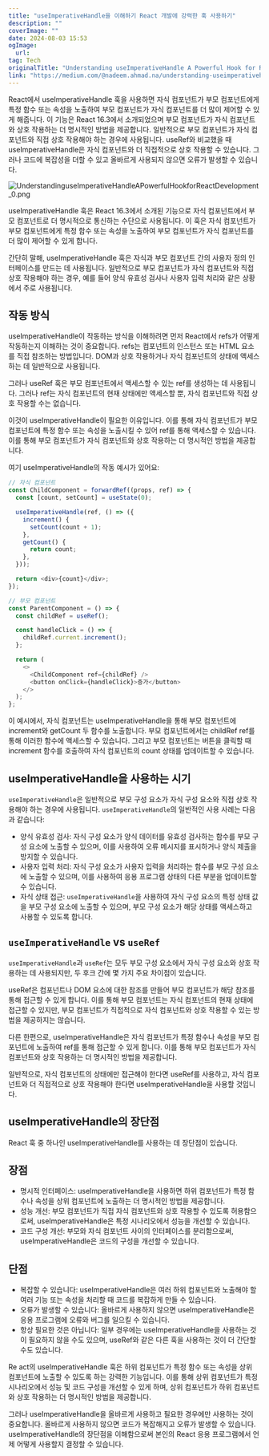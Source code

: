 ```yaml
---
title: "useImperativeHandle을 이해하기 React 개발에 강력한 훅 사용하기"
description: ""
coverImage: ""
date: 2024-08-03 15:53
ogImage: 
  url: 
tag: Tech
originalTitle: "Understanding useImperativeHandle A Powerful Hook for React Development"
link: "https://medium.com/@nadeem.ahmad.na/understanding-useimperativehandle-a-powerful-hook-for-react-development-46063e44e52a"
---
```




React에서 useImperativeHandle 훅을 사용하면 자식 컴포넌트가 부모 컴포넌트에게 특정 함수 또는 속성을 노출하여 부모 컴포넌트가 자식 컴포넌트를 더 많이 제어할 수 있게 해줍니다. 이 기능은 React 16.3에서 소개되었으며 부모 컴포넌트가 자식 컴포넌트와 상호 작용하는 더 명시적인 방법을 제공합니다. 일반적으로 부모 컴포넌트가 자식 컴포넌트와 직접 상호 작용해야 하는 경우에 사용됩니다. useRef와 비교했을 때 useImperativeHandle은 자식 컴포넌트와 더 직접적으로 상호 작용할 수 있습니다. 그러나 코드에 복잡성을 더할 수 있고 올바르게 사용되지 않으면 오류가 발생할 수 있습니다.

![UnderstandinguseImperativeHandleAPowerfulHookforReactDevelopment_0.png](/assets/img/UnderstandinguseImperativeHandleAPowerfulHookforReactDevelopment_0.png)

useImperativeHandle 훅은 React 16.3에서 소개된 기능으로 자식 컴포넌트에서 부모 컴포넌트로 더 명시적으로 통신하는 수단으로 사용됩니다. 이 훅은 자식 컴포넌트가 부모 컴포넌트에게 특정 함수 또는 속성을 노출하여 부모 컴포넌트가 자식 컴포넌트를 더 많이 제어할 수 있게 합니다.

간단히 말해, useImperativeHandle 훅은 자식과 부모 컴포넌트 간의 사용자 정의 인터페이스를 만드는 데 사용됩니다. 일반적으로 부모 컴포넌트가 자식 컴포넌트와 직접 상호 작용해야 하는 경우, 예를 들어 양식 유효성 검사나 사용자 입력 처리와 같은 상황에서 주로 사용됩니다.

<div class="content-ad"></div>

## 작동 방식

useImperativeHandle이 작동하는 방식을 이해하려면 먼저 React에서 refs가 어떻게 작동하는지 이해하는 것이 중요합니다. refs는 컴포넌트의 인스턴스 또는 HTML 요소를 직접 참조하는 방법입니다. DOM과 상호 작용하거나 자식 컴포넌트의 상태에 액세스하는 데 일반적으로 사용됩니다.

그러나 useRef 훅은 부모 컴포넌트에서 액세스할 수 있는 ref를 생성하는 데 사용됩니다. 그러나 ref는 자식 컴포넌트의 현재 상태에만 액세스할 뿐, 자식 컴포넌트와 직접 상호 작용할 수는 없습니다.

이것이 useImperativeHandle이 필요한 이유입니다. 이를 통해 자식 컴포넌트가 부모 컴포넌트에 특정 함수 또는 속성을 노출시킬 수 있어 ref를 통해 액세스할 수 있습니다. 이를 통해 부모 컴포넌트가 자식 컴포넌트와 상호 작용하는 더 명시적인 방법을 제공합니다.

<div class="content-ad"></div>

여기 useImperativeHandle의 작동 예시가 있어요:

```js
// 자식 컴포넌트
const ChildComponent = forwardRef((props, ref) => {
  const [count, setCount] = useState(0);

  useImperativeHandle(ref, () => ({
    increment() {
      setCount(count + 1);
    },
    getCount() {
      return count;
    },
  }));

  return <div>{count}</div>;
});

// 부모 컴포넌트
const ParentComponent = () => {
  const childRef = useRef();

  const handleClick = () => {
    childRef.current.increment();
  };

  return (
    <>
      <ChildComponent ref={childRef} />
      <button onClick={handleClick}>증가</button>
    </>
  );
};
```

이 예시에서, 자식 컴포넌트는 useImperativeHandle을 통해 부모 컴포넌트에 increment와 getCount 두 함수를 노출합니다. 부모 컴포넌트에서는 childRef ref를 통해 이러한 함수에 액세스할 수 있습니다. 그리고 부모 컴포넌트는 버튼을 클릭할 때 increment 함수를 호출하여 자식 컴포넌트의 count 상태를 업데이트할 수 있습니다.

## useImperativeHandle을 사용하는 시기

<div class="content-ad"></div>

`useImperativeHandle`은 일반적으로 부모 구성 요소가 자식 구성 요소와 직접 상호 작용해야 하는 경우에 사용됩니다. `useImperativeHandle`의 일반적인 사용 사례는 다음과 같습니다:

- 양식 유효성 검사: 자식 구성 요소가 양식 데이터를 유효성 검사하는 함수를 부모 구성 요소에 노출할 수 있으며, 이를 사용하여 오류 메시지를 표시하거나 양식 제출을 방지할 수 있습니다.
- 사용자 입력 처리: 자식 구성 요소가 사용자 입력을 처리하는 함수를 부모 구성 요소에 노출할 수 있으며, 이를 사용하여 응용 프로그램 상태의 다른 부분을 업데이트할 수 있습니다.
- 자식 상태 접근: `useImperativeHandle`을 사용하여 자식 구성 요소의 특정 상태 값을 부모 구성 요소에 노출할 수 있으며, 부모 구성 요소가 해당 상태를 액세스하고 사용할 수 있도록 합니다.

## `useImperativeHandle` vs `useRef`

`useImperativeHandle`과 `useRef`는 모두 부모 구성 요소에서 자식 구성 요소와 상호 작용하는 데 사용되지만, 두 후크 간에 몇 가지 주요 차이점이 있습니다.

<div class="content-ad"></div>

useRef은 컴포넌트나 DOM 요소에 대한 참조를 만들어 부모 컴포넌트가 해당 참조를 통해 접근할 수 있게 합니다. 이를 통해 부모 컴포넌트는 자식 컴포넌트의 현재 상태에 접근할 수 있지만, 부모 컴포넌트가 직접적으로 자식 컴포넌트와 상호 작용할 수 있는 방법을 제공하지는 않습니다.

다른 한편으로, useImperativeHandle은 자식 컴포넌트가 특정 함수나 속성을 부모 컴포넌트에 노출하여 ref를 통해 접근할 수 있게 합니다. 이를 통해 부모 컴포넌트가 자식 컴포넌트와 상호 작용하는 더 명시적인 방법을 제공합니다.

일반적으로, 자식 컴포넌트의 상태에만 접근해야 한다면 useRef를 사용하고, 자식 컴포넌트와 더 직접적으로 상호 작용해야 한다면 useImperativeHandle을 사용할 것입니다.

## useImperativeHandle의 장단점

<div class="content-ad"></div>

React 훅 중 하나인 useImperativeHandle를 사용하는 데 장단점이 있습니다.

## 장점

- 명시적 인터페이스: useImperativeHandle을 사용하면 하위 컴포넌트가 특정 함수나 속성을 상위 컴포넌트에 노출하는 더 명시적인 방법을 제공합니다.
- 성능 개선: 부모 컴포넌트가 직접 자식 컴포넌트와 상호 작용할 수 있도록 허용함으로써, useImperativeHandle은 특정 시나리오에서 성능을 개선할 수 있습니다.
- 코드 구성 개선: 부모와 자식 컴포넌트 사이의 인터페이스를 분리함으로써, useImperativeHandle은 코드의 구성을 개선할 수 있습니다.

## 단점

<div class="content-ad"></div>

- 복잡할 수 있습니다: useImperativeHandle은 여러 하위 컴포넌트와 노출해야 할 여러 기능 또는 속성을 처리할 때 코드를 복잡하게 만들 수 있습니다.
- 오류가 발생할 수 있습니다: 올바르게 사용하지 않으면 useImperativeHandle은 응용 프로그램에 오류와 버그를 일으킬 수 있습니다.
- 항상 필요한 것은 아닙니다: 일부 경우에는 useImperativeHandle을 사용하는 것이 필요하지 않을 수도 있으며, useRef와 같은 다른 훅을 사용하는 것이 더 간단할 수도 있습니다.

Re
act의 useImperativeHandle 훅은 하위 컴포넌트가 특정 함수 또는 속성을 상위 컴포넌트에 노출할 수 있도록 하는 강력한 기능입니다. 이를 통해 상위 컴포넌트가 특정 시나리오에서 성능 및 코드 구성을 개선할 수 있게 하며, 상위 컴포넌트가 하위 컴포넌트와 상호 작용하는 더 명시적인 방법을 제공합니다.

그러나 useImperativeHandle을 올바르게 사용하고 필요한 경우에만 사용하는 것이 중요합니다. 올바르게 사용하지 않으면 코드가 복잡해지고 오류가 발생할 수 있습니다. useImperativeHandle의 장단점을 이해함으로써 본인의 React 응용 프로그램에서 언제 어떻게 사용할지 결정할 수 있습니다.
